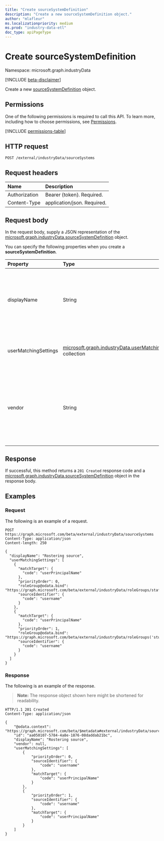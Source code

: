 ```yaml
---
title: "Create sourceSystemDefinition"
description: "Create a new sourceSystemDefinition object."
author: "mlafleur"
ms.localizationpriority: medium
ms.prod: "industry-data-etl"
doc_type: apiPageType
---
```


# Create sourceSystemDefinition

Namespace: microsoft.graph.industryData

[!INCLUDE [beta-disclaimer](../../includes/beta-disclaimer.md)]

Create a new [sourceSystemDefinition](../resources/industrydata-sourcesystemdefinition.md) object.

## Permissions

One of the following permissions is required to call this API. To learn more, including how to choose permissions, see [Permissions](/graph/permissions-reference).

<!-- { "blockType": "permissions", "name": "industrydata_sourcesystemdefinition_post" } -->
[!INCLUDE [permissions-table](../includes/permissions/industrydata-sourcesystemdefinition-post-permissions.md)]

## HTTP request

<!-- {
  "blockType": "ignored"
}
-->

```http
POST /external/industryData/sourceSystems
```

## Request headers

| Name          | Description                 |
| :------------ | :-------------------------- |
| Authorization | Bearer {token}. Required.   |
| Content-Type  | application/json. Required. |

## Request body

In the request body, supply a JSON representation of the [microsoft.graph.industryData.sourceSystemDefinition](../resources/industrydata-sourcesystemdefinition.md) object.

You can specify the following properties when you create a **sourceSystemDefinition**.

| Property             | Type                                                                                                            | Description                                                                                                  |
| :------------------- | :-------------------------------------------------------------------------------------------------------------- | :----------------------------------------------------------------------------------------------------------- |
| displayName          | String                                                                                                          | The name of the source system. Maximum supported length is 100 characters. Required.                         |
| userMatchingSettings | [microsoft.graph.industryData.userMatchingSetting](../resources/industrydata-usermatchingsetting.md) collection | A collection of user matching settings by [roleGroup](../resources/industrydata-rolegroup.md). Optional.     |
| vendor               | String                                                                                                          | The name of the vendor who supplies the source system. Maximum supported length is 100 characters. Optional. |

## Response

If successful, this method returns a `201 Created` response code and a [microsoft.graph.industryData.sourceSystemDefinition](../resources/industrydata-sourcesystemdefinition.md) object in the response body.

## Examples

### Request

The following is an example of a request.

<!-- {
  "blockType": "request",
  "name": "create_sourcesystemdefinition_from_sourceSystems"
}
-->

```http
POST https://graph.microsoft.com/beta/external/industryData/sourceSystems
Content-Type: application/json
Content-length: 250

{
  "displayName": "Rostering source",
  "userMatchingSettings": [
    {
      "matchTarget": {
        "code": "userPrincipalName"
      },
      "priorityOrder": 0,
      "roleGroup@odata.bind": "https://graph.microsoft.com/beta/external/industryData/roleGroups/staff",
      "sourceIdentifier": {
        "code": "username"
      }
    },
    {
      "matchTarget": {
        "code": "userPrincipalName"
      },
      "priorityOrder": 1,
      "roleGroup@odata.bind": "https://graph.microsoft.com/beta/external/industryData/roleGroups('students')",
      "sourceIdentifier": {
        "code": "username"
      }
    }
  ]
}
```

### Response

The following is an example of the response.

> **Note:** The response object shown here might be shortened for readability.

<!-- {
  "blockType": "response",
  "truncated": true,
  "@odata.type": "microsoft.graph.industryData.sourceSystemDefinition"
}
-->

```http
HTTP/1.1 201 Created
Content-Type: application/json

{
    "@odata.context": "https://graph.microsoft.com/beta/$metadata#external/industryData/sourceSystems/$entity",
    "id": "aa050107-5784-4a8e-1876-08daddab21bc",
    "displayName": "Rostering source",
    "vendor": null,
    "userMatchingSettings": [
        {
            "priorityOrder": 0,
            "sourceIdentifier": {
                "code": "username"
            },
            "matchTarget": {
                "code": "userPrincipalName"
            }
        },
        {
            "priorityOrder": 1,
            "sourceIdentifier": {
                "code": "username"
            },
            "matchTarget": {
                "code": "userPrincipalName"
            }
        }
    ]
}
```
